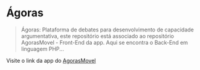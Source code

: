 # Ágoras

> Ágoras: Plataforma de debates para desenvolvimento de capacidade argumentativa, este repositório está associado ao repositório AgorasMovel - Front-End da app. Aqui se encontra o Back-End em linguagem PHP...

Visite o link da app do [AgorasMovel](https://github.com/IAteYourKookie/AgorasMovel/)

